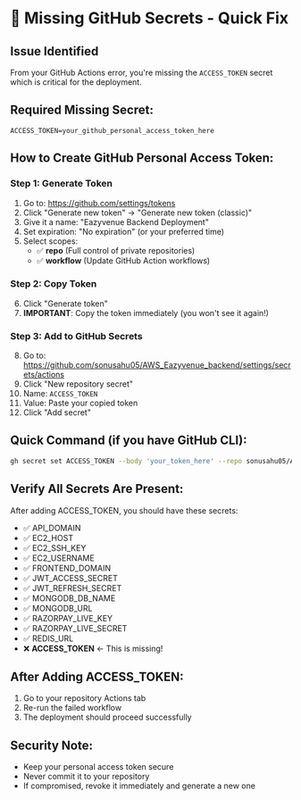 # 🚨 Missing GitHub Secrets - Quick Fix

## Issue Identified
From your GitHub Actions error, you're missing the `ACCESS_TOKEN` secret which is critical for the deployment.

## Required Missing Secret:
```
ACCESS_TOKEN=your_github_personal_access_token_here
```

## How to Create GitHub Personal Access Token:

### Step 1: Generate Token
1. Go to: https://github.com/settings/tokens
2. Click "Generate new token" → "Generate new token (classic)"
3. Give it a name: "Eazyvenue Backend Deployment"
4. Set expiration: "No expiration" (or your preferred time)
5. Select scopes:
   - ✅ **repo** (Full control of private repositories)
   - ✅ **workflow** (Update GitHub Action workflows)

### Step 2: Copy Token
6. Click "Generate token"
7. **IMPORTANT**: Copy the token immediately (you won't see it again!)

### Step 3: Add to GitHub Secrets
8. Go to: https://github.com/sonusahu05/AWS_Eazyvenue_backend/settings/secrets/actions
9. Click "New repository secret"
10. Name: `ACCESS_TOKEN`
11. Value: Paste your copied token
12. Click "Add secret"

## Quick Command (if you have GitHub CLI):
```bash
gh secret set ACCESS_TOKEN --body 'your_token_here' --repo sonusahu05/AWS_Eazyvenue_backend
```

## Verify All Secrets Are Present:
After adding ACCESS_TOKEN, you should have these secrets:
- ✅ API_DOMAIN
- ✅ EC2_HOST  
- ✅ EC2_SSH_KEY
- ✅ EC2_USERNAME
- ✅ FRONTEND_DOMAIN
- ✅ JWT_ACCESS_SECRET
- ✅ JWT_REFRESH_SECRET
- ✅ MONGODB_DB_NAME
- ✅ MONGODB_URL
- ✅ RAZORPAY_LIVE_KEY
- ✅ RAZORPAY_LIVE_SECRET
- ✅ REDIS_URL
- ❌ **ACCESS_TOKEN** ← This is missing!

## After Adding ACCESS_TOKEN:
1. Go to your repository Actions tab
2. Re-run the failed workflow
3. The deployment should proceed successfully

## Security Note:
- Keep your personal access token secure
- Never commit it to your repository
- If compromised, revoke it immediately and generate a new one
